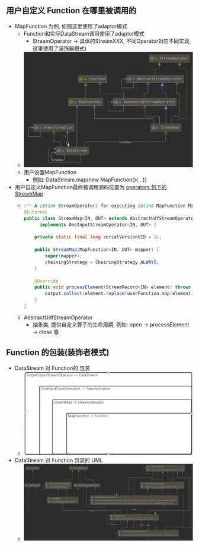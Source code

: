 ## 用户自定义 Function 在哪里被调用的

- MapFunction 为例, 如图这里使用了adaptor模式
    - Function和实际DataStream调用使用了adaptor模式
        - StreamOperator -> 具体的StreamXXX, 不同Operator对应不同实现, 这里使用了装饰器模式)
    - ![avatar](images/uml-Function-Operator.png)
    - 用户设置MapFunction
        - 例如: DataStream.map(new MapFunction(){...})
- 用户自定义MapFunction最终被调用源码位置为
  [operators 包下的 StreamMap](https://github.com/apache/flink/blob/master/flink-streaming-java/src/main/java/org/apache/flink/streaming/api/operators/StreamMap.java#L26)
    - ```java
      /** A {@link StreamOperator} for executing {@link MapFunction MapFunctions}. */
      @Internal
      public class StreamMap<IN, OUT> extends AbstractUdfStreamOperator<OUT, MapFunction<IN, OUT>>
            implements OneInputStreamOperator<IN, OUT> {
      
          private static final long serialVersionUID = 1L;
      
          public StreamMap(MapFunction<IN, OUT> mapper) {
              super(mapper);
              chainingStrategy = ChainingStrategy.ALWAYS;
          }
      
          @Override
          public void processElement(StreamRecord<IN> element) throws Exception {
              output.collect(element.replace(userFunction.map(element.getValue())));
          }
      }
      ```
    - AbstractUdfStreamOperator
        - 抽象类, 提供自定义算子的生命周期, 例如: open -> processElement -> close 等

## Function 的包装(装饰者模式)

- DataStream 对 Function的 包装
    - ![avatar](images/Function-Wrap.jpg)
- DataStream 对 Function 包装的 UML
    - ![avatar](images/Oprator包装Function.jpg)





